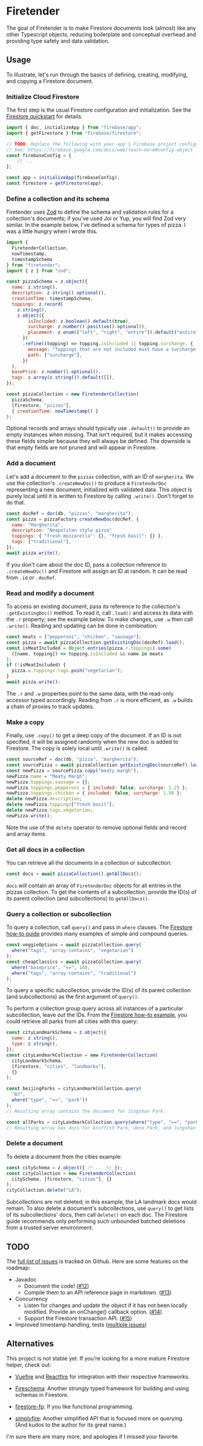 # Firetender

The goal of Firetender is to make Firestore documents look (almost) like any
other Typescript objects, reducing boilerplate and conceptual overhead and
providing type safety and data validation.

## Usage

To illustrate, let's run through the basics of defining, creating, modifying,
and copying a Firestore document.

### Initialize Cloud Firestore

The first step is the usual Firestore configuration and initialization.  See
the [Firestore
quickstart](https://firebase.google.com/docs/firestore/quickstart) for details.

```javascript
import { doc, initializeApp } from "firebase/app";
import { getFirestore } from "firebase/firestore";

// TODO: Replace the following with your app's Firebase project configuration.
// See: https://firebase.google.com/docs/web/learn-more#config-object
const firebaseConfig = {
    // ...
};

const app = initializeApp(firebaseConfig);
const firestore = getFirestore(app);
```

### Define a collection and its schema

Firetender uses [Zod](https://github.com/colinhacks/zod) to define the schema
and validation rules for a collection's documents; if you've used Joi or Yup,
you will find Zod very similar.  In the example below, I've defined a schema for
types of pizza.  I was a little hungry when I wrote this.

```javascript
import {
  FiretenderCollection,
  nowTimestamp,
  timestampSchema
} from "firetender";
import { z } from "zod";

const pizzaSchema = z.object({
  name: z.string(),
  description: z.string().optional(),
  creationTime: timestampSchema,
  toppings: z.record(
    z.string(),
    z.object({
        isIncluded: z.boolean().default(true),
        surcharge: z.number().positive().optional(),
        placement: z.enum(["left", "right", "entire"]).default("entire"),
      })
      .refine((topping) => topping.isIncluded || topping.surcharge, {
        message: "Toppings that are not included must have a surcharge.",
        path: ["surcharge"],
      })
  ),
  basePrice: z.number().optional(),
  tags: z.array(z.string()).default([]),
});

const pizzaCollection = new FiretenderCollection(
  pizzaSchema,
  [firestore, "pizzas"],
  { creationTime: nowTimestamp() }
);
```

Optional records and arrays should typically use `.default()` to provide an
empty instances when missing.  That isn't required, but it makes accessing these
fields simpler because they will always be defined.  The downside is that empty
fields are not pruned and will appear in Firestore.

### Add a document

Let's add a document to the `pizzas` collection, with an ID of `margherita`.  We
use the collection's `.createNewDoc()` to produce a `FiretenderDoc` representing
a new document, initialized with validated data.  This object is purely local
until it is written to Firestore by calling `.write()`.  Don't forget to do
that.

```javascript
const docRef = doc(db, "pizzas", "margherita");
const pizza = pizzaFactory.createNewDoc(docRef, {
  name: "Margherita",
  description: "Neapolitan style pizza"
  toppings: { "fresh mozzarella": {}, "fresh basil": {} },
  tags: ["traditional"],
});
await pizza.write();
```

If you don't care about the doc ID, pass a collection reference to
`.createNewDoc()` and Firestore will assign an ID at random.  It can be read
from `.id` or `.docRef`.

### Read and modify a document

To access an existing document, pass its reference to the collection's
`.getExistingDoc()` method.  To read it, call `.load()` and access its data with
 the `.r` property; see the example below.  To make changes, use `.w` then call
`.write()`.  Reading and updating can be done in combination:

```javascript
const meats = ["pepperoni", "chicken", "sausage"];
const pizza = await pizzaCollection.getExistingDoc(docRef).load();
const isMeatIncluded = Object.entries(pizza.r.toppings).some(
  ([name, topping]) => topping.isIncluded && name in meats
);
if (!isMeatIncluded) {
  pizza.w.toppings.tags.push("vegetarian");
}
await pizza.write();
```

The `.r` and `.w` properties point to the same data, with the read-only accessor
typed accordingly.  Reading from `.r` is more efficient, as `.w` builds a chain
of proxies to track updates.

### Make a copy

Finally, use `.copy()` to get a deep copy of the document.  If an ID is not
specified, it will be assigned randomly when the new doc is added to Firestore.
The copy is solely local until `.write()` is called.

```javascript
const sourceRef = doc(db, "pizza", "margherita");
const sourcePizza = await pizzaCollection.getExistingDoc(sourceRef).load();
const newPizza = sourcePizza.copy("meaty margh");
newPizza.name = "Meaty Margh";
newPizza.toppings.sausage = {};
newPizza.toppings.pepperoni = { included: false, surcharge: 1.25 };
newPizza.toppings.chicken = { included: false, surcharge: 1.50 };
delete newPizza.description;
delete newPizza.toppings["fresh basil"];
delete newPizza.tags.vegetarian;
newPizza.write();
```

Note the use of the `delete` operator to remove optional fields and record and
array items.

### Get all docs in a collection

You can retrieve all the documents in a collection or subcollection:

```javascript
const docs = await pizzaCollection().getAllDocs();
```

`docs` will contain an array of `FiretenderDoc` objects for all entries in the
pizzas collection.  To get the contents of a subcollection, provide the ID(s) of
its parent collection (and subcollections) to `getAllDocs()`.

### Query a collection or subcollection

To query a collection, call `query()` and pass in `where` clauses.  The
[Firestore how-to
guide](https://firebase.google.com/docs/firestore/query-data/queries) provides
many examples of simple and compound queries.

```javascript
const veggieOptions = await pizzaCollection.query(
  where("tags", "array-contains", "vegetarian")
);
const cheapClassics = await pizzaCollection.query(
  where("baseprice", "<=", 10),
  where("tags", "array-contains", "traditional")
);
```

To query a specific subcollection, provide the ID(s) of its parent collection
(and subcollections) as the first argument of `query()`.

To perform a collection group query across all instances of a particular
subcollection, leave out the IDs.  From the [Firestore how-to
example](https://firebase.google.com/docs/firestore/query-data/queries#collection-group-query),
you could retrieve all parks from all cities with this query:

```javascript
const cityLandmarkSchema = z.object({
  name: z.string(),
  type: z.string(),
});
const cityLandmarkCollection = new FiretenderCollection(
  cityLandmarkSchema,
  [firestore, "cities", "landmarks"],
  {}
);

const beijingParks = cityLandmarkCollection.query(
  "BJ",
  where("type", "==", "park"))
);
// Resulting array contains the document for Jingshan Park.

const allParks = cityLandmarkCollection.query(where("type", "==", "park"));
// Resulting array has docs for Griffith Park, Ueno Park, and Jingshan Park.
```

### Delete a document

To delete a document from the cities example:

```javascript
const citySchema = z.object({ /* ... */ });
const cityCollection = new FiretenderCollection(
  citySchema, [firestore, "cities"], {}
);
cityCollection.delete("LA");
```

Subcollections are not deleted; in this example, the LA landmark docs would
remain.  To also delete a document's subcollections, use `query()` to get lists
of its subcollections' docs, then call `delete()` on each doc.  The Firestore
guide recommends only performing such unbounded batched deletions from a trusted
server environment.

## TODO

The [full list of issues](https://github.com/jakes-space/firetender/issues) is
tracked on Github.  Here are some features on the roadmap:

* Javadoc
  * Document the code!
    ([#12](https://github.com/jakes-space/firetender/issues/12))
  * Compile them to an API reference page in markdown.
    ([#13](https://github.com/jakes-space/firetender/issues/13))
* Concurrency
  * Listen for changes and update the object if it has not been locally
    modified.  Provide an onChange() callback option.
    ([#14](https://github.com/jakes-space/firetender/issues/14))
  * Support the Firestore transaction API.
    ([#15](https://github.com/jakes-space/firetender/issues/15))
* Improved timestamp handling, tests ([multiple
  issues](https://github.com/jakes-space/firetender/issues?q=timestamp))

## Alternatives

This project is not stable yet.  If you're looking for a more mature Firestore
helper, check out:

* [Vuefire](https://github.com/vuejs/vuefire) and
  [Reactfire](https://github.com/FirebaseExtended/reactfire) for integration
  with their respective frameworks.

* [Fireschema](https://github.com/yarnaimo/fireschema): Another strongly typed
  framework for building and using schemas in Firestore.
  
* [firestore-fp](https://github.com/mobily/firestore-fp): If you like functional
  programming.

* [simplyfire](https://github.com/coturiv/simplyfire): Another
  simplified API that is focused more on querying.  (And kudos to the author for
  its great name.)

I'm sure there are many more, and apologies if I missed your favorite.
